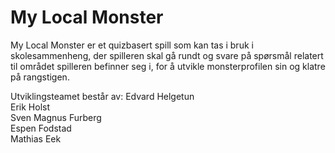 # My Local Monster 
My Local Monster er et quizbasert spill som kan tas i bruk i skolesammenheng, der spilleren skal gå rundt og svare på spørsmål relatert til området spilleren befinner seg i, for å utvikle monsterprofilen sin og klatre på rangstigen.

Utviklingsteamet består av:
Edvard Helgetun\
Erik Holst\
Sven Magnus Furberg\
Espen Fodstad\
Mathias Eek
